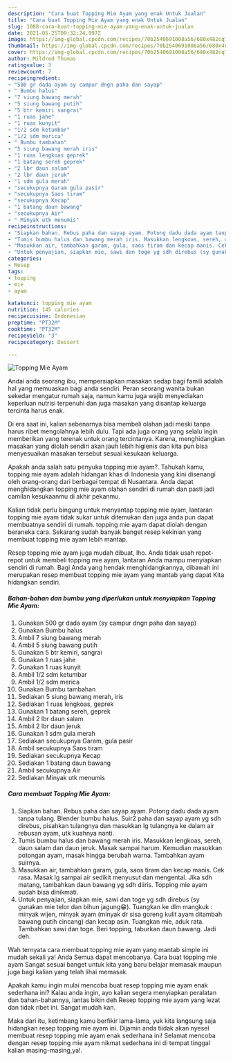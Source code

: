 ```yaml
---
description: "Cara buat Topping Mie Ayam yang enak Untuk Jualan"
title: "Cara buat Topping Mie Ayam yang enak Untuk Jualan"
slug: 1088-cara-buat-topping-mie-ayam-yang-enak-untuk-jualan
date: 2021-05-25T09:32:24.997Z
image: https://img-global.cpcdn.com/recipes/70b2540691008a56/680x482cq70/topping-mie-ayam-foto-resep-utama.jpg
thumbnail: https://img-global.cpcdn.com/recipes/70b2540691008a56/680x482cq70/topping-mie-ayam-foto-resep-utama.jpg
cover: https://img-global.cpcdn.com/recipes/70b2540691008a56/680x482cq70/topping-mie-ayam-foto-resep-utama.jpg
author: Mildred Thomas
ratingvalue: 3
reviewcount: 7
recipeingredient:
- "500 gr dada ayam sy campur dngn paha dan sayap"
- " Bumbu halus"
- "7 siung bawang merah"
- "5 siung bawang putih"
- "5 btr kemiri sangrai"
- "1 ruas jahe"
- "1 ruas kunyit"
- "1/2 sdm ketumbar"
- "1/2 sdm merica"
- " Bumbu tambahan"
- "5 siung bawang merah iris"
- "1 ruas lengkoas geprek"
- "1 batang sereh geprek"
- "2 lbr daun salam"
- "2 lbr daun jeruk"
- "1 sdm gula merah"
- "secukupnya Garam gula pasir"
- "secukupnya Saos tiram"
- "secukupnya Kecap"
- "1 batang daun bawang"
- "secukupnya Air"
- " Minyak utk menumis"
recipeinstructions:
- "Siapkan bahan. Rebus paha dan sayap ayam. Potong dadu dada ayam tanpa tulang. Blender bumbu halus. Suir2 paha dan sayap ayam yg sdh direbus, pisahkan tulangnya dan masukkan lg tulangnya ke dalam air rebusan ayam, utk kuahnya nanti."
- "Tumis bumbu halus dan bawang merah iris. Masukkan lengkoas, sereh, daun salam dan daun jeruk. Masak sampai harum. Kemudian masukkan potongan ayam, masak hingga berubah warna. Tambahkan ayam suirnya."
- "Masukkan air, tambahkan garam, gula, saos tiram dan kecap manis. Cek rasa. Masak lg sampai air sedikit menyusut dan mengental. Jika sdh matang, tambahkan daun bawang yg sdh diiris. Topping mie ayam sudah bisa dinikmati."
- "Untuk penyajian, siapkan mie, sawi dan toge yg sdh direbus (sy gunakan mie telor dan bihun jagung😁). Tuangkan ke dlm mangkuk : minyak wijen, minyak ayam (minyak dr sisa goreng kulit ayam ditambah bawang putih cincang) dan kecap asin. Tuangkan mie, aduk rata. Tambahkan sawi dan toge. Beri topping, taburkan daun bawang. Jadi deh."
categories:
- Resep
tags:
- topping
- mie
- ayam

katakunci: topping mie ayam 
nutrition: 145 calories
recipecuisine: Indonesian
preptime: "PT32M"
cooktime: "PT32M"
recipeyield: "3"
recipecategory: Dessert

---
```



![Topping Mie Ayam](https://img-global.cpcdn.com/recipes/70b2540691008a56/680x482cq70/topping-mie-ayam-foto-resep-utama.jpg)

Andai anda seorang ibu, mempersiapkan masakan sedap bagi famili adalah hal yang memuaskan bagi anda sendiri. Peran seorang  wanita bukan sekedar mengatur rumah saja, namun kamu juga wajib menyediakan keperluan nutrisi terpenuhi dan juga masakan yang disantap keluarga tercinta harus enak.

Di era  saat ini, kalian sebenarnya bisa membeli olahan jadi meski tanpa harus ribet mengolahnya lebih dulu. Tapi ada juga orang yang selalu ingin memberikan yang terenak untuk orang tercintanya. Karena, menghidangkan masakan yang diolah sendiri akan jauh lebih higienis dan kita pun bisa menyesuaikan masakan tersebut sesuai kesukaan keluarga. 



Apakah anda salah satu penyuka topping mie ayam?. Tahukah kamu, topping mie ayam adalah hidangan khas di Indonesia yang kini disenangi oleh orang-orang dari berbagai tempat di Nusantara. Anda dapat menghidangkan topping mie ayam olahan sendiri di rumah dan pasti jadi camilan kesukaanmu di akhir pekanmu.

Kalian tidak perlu bingung untuk menyantap topping mie ayam, lantaran topping mie ayam tidak sukar untuk ditemukan dan juga anda pun dapat membuatnya sendiri di rumah. topping mie ayam dapat diolah dengan beraneka cara. Sekarang sudah banyak banget resep kekinian yang membuat topping mie ayam lebih mantap.

Resep topping mie ayam juga mudah dibuat, lho. Anda tidak usah repot-repot untuk membeli topping mie ayam, lantaran Anda mampu menyiapkan sendiri di rumah. Bagi Anda yang hendak menghidangkannya, dibawah ini merupakan resep membuat topping mie ayam yang mantab yang dapat Kita hidangkan sendiri.

<!--inarticleads1-->

##### Bahan-bahan dan bumbu yang diperlukan untuk menyiapkan Topping Mie Ayam:

1. Gunakan 500 gr dada ayam (sy campur dngn paha dan sayap)
1. Gunakan  Bumbu halus
1. Ambil 7 siung bawang merah
1. Ambil 5 siung bawang putih
1. Gunakan 5 btr kemiri, sangrai
1. Gunakan 1 ruas jahe
1. Gunakan 1 ruas kunyit
1. Ambil 1/2 sdm ketumbar
1. Ambil 1/2 sdm merica
1. Gunakan  Bumbu tambahan
1. Sediakan 5 siung bawang merah, iris
1. Sediakan 1 ruas lengkoas, geprek
1. Gunakan 1 batang sereh, geprek
1. Ambil 2 lbr daun salam
1. Ambil 2 lbr daun jeruk
1. Gunakan 1 sdm gula merah
1. Sediakan secukupnya Garam, gula pasir
1. Ambil secukupnya Saos tiram
1. Sediakan secukupnya Kecap
1. Sediakan 1 batang daun bawang
1. Ambil secukupnya Air
1. Sediakan  Minyak utk menumis




<!--inarticleads2-->

##### Cara membuat Topping Mie Ayam:

1. Siapkan bahan. Rebus paha dan sayap ayam. Potong dadu dada ayam tanpa tulang. Blender bumbu halus. Suir2 paha dan sayap ayam yg sdh direbus, pisahkan tulangnya dan masukkan lg tulangnya ke dalam air rebusan ayam, utk kuahnya nanti.
1. Tumis bumbu halus dan bawang merah iris. Masukkan lengkoas, sereh, daun salam dan daun jeruk. Masak sampai harum. Kemudian masukkan potongan ayam, masak hingga berubah warna. Tambahkan ayam suirnya.
1. Masukkan air, tambahkan garam, gula, saos tiram dan kecap manis. Cek rasa. Masak lg sampai air sedikit menyusut dan mengental. Jika sdh matang, tambahkan daun bawang yg sdh diiris. Topping mie ayam sudah bisa dinikmati.
1. Untuk penyajian, siapkan mie, sawi dan toge yg sdh direbus (sy gunakan mie telor dan bihun jagung😁). Tuangkan ke dlm mangkuk : minyak wijen, minyak ayam (minyak dr sisa goreng kulit ayam ditambah bawang putih cincang) dan kecap asin. Tuangkan mie, aduk rata. Tambahkan sawi dan toge. Beri topping, taburkan daun bawang. Jadi deh.




Wah ternyata cara membuat topping mie ayam yang mantab simple ini mudah sekali ya! Anda Semua dapat mencobanya. Cara buat topping mie ayam Sangat sesuai banget untuk kita yang baru belajar memasak maupun juga bagi kalian yang telah lihai memasak.

Apakah kamu ingin mulai mencoba buat resep topping mie ayam enak sederhana ini? Kalau anda ingin, ayo kalian segera menyiapkan peralatan dan bahan-bahannya, lantas bikin deh Resep topping mie ayam yang lezat dan tidak ribet ini. Sangat mudah kan. 

Maka dari itu, ketimbang kamu berfikir lama-lama, yuk kita langsung saja hidangkan resep topping mie ayam ini. Dijamin anda tiidak akan nyesel membuat resep topping mie ayam enak sederhana ini! Selamat mencoba dengan resep topping mie ayam nikmat sederhana ini di tempat tinggal kalian masing-masing,ya!.

